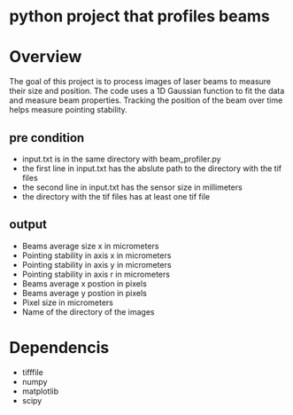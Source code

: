 # python project that profiles beams

# Overview
The goal of this project is to process images of laser beams to measure their size and position. The code uses a 1D Gaussian function to fit the data and measure beam properties. Tracking the position of the beam over time helps measure pointing stability.

## pre condition
* input.txt is in the same directory with beam_profiler.py
* the first line in input.txt has the abslute path to the directory with the tif files
* the second line in input.txt has the sensor size in millimeters
* the directory with the tif files has at least one tif file

## output
* Beams average size x in micrometers
* Pointing stability in axis x in micrometers
* Pointing stability in axis y in micrometers
* Pointing stability in axis r in micrometers
* Beams average x postion in pixels
* Beams average y postion in pixels
* Pixel size in micrometers
* Name of the directory of the images

# Dependencis
* tifffile
* numpy
* matplotlib
* scipy
